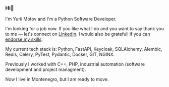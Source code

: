 ### Hi👋

I'm Yurii Motov and I'm a Python Software Developer.

I'm looking for a job now. If you like what I do and you want to say thank you to me — let's connect on [LinkedIn](https://www.linkedin.com/in/yurii-motov/). I would also be gratefull if you can [endorse my skills](https://www.linkedin.com/help/linkedin/answer/a566100).

My current tech stack is: Python, FastAPI, Keycloak, SQLAlchemy, Alembic, Redis, Celery, PyTest, Pydantic, Docker, GIT, NGINX.

Previously I worked with C++, PHP, industrial automation (software development and project managment).

Now I live in Montenegro, but I am ready to move.
